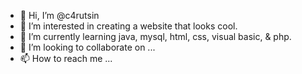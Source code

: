 - 👋 Hi, I’m @c4rutsin
- 👀 I’m interested in creating a website that looks cool.
- 🌱 I’m currently learning java, mysql, html, css, visual basic, & php.
- 💞️ I’m looking to collaborate on ...
- 📫 How to reach me ...

<!---
c4rutsin/c4rutsin is a ✨ special ✨ repository because its `README.md` (this file) appears on your GitHub profile.
You can click the Preview link to take a look at your changes.
--->
